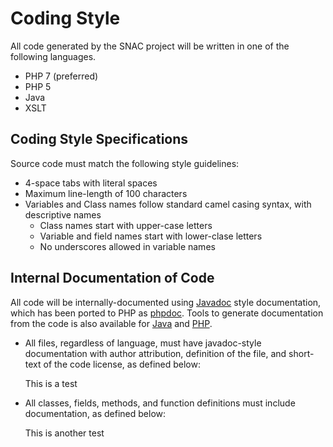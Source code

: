 # Coding Style

All code generated by the SNAC project will be written in one of the following languages.

* PHP 7 (preferred)
* PHP 5
* Java
* XSLT


## Coding Style Specifications

Source code must match the following style guidelines:

* 4-space tabs with literal spaces
* Maximum line-length of 100 characters
* Variables and Class names follow standard camel casing syntax, with descriptive names
    * Class names start with upper-case letters
    * Variable and field names start with lower-clase letters
    * No underscores allowed in variable names

## Internal Documentation of Code

All code will be internally-documented using [Javadoc](http://www.oracle.com/technetwork/java/javase/documentation/index-137868.html) style documentation, which has been ported to PHP as [phpdoc](http://www.phpdoc.org/docs/latest/guides/docblocks.html).  Tools to generate documentation from the code is also available for [Java](http://www.oracle.com/technetwork/java/javase/documentation/index-jsp-135444.html) and [PHP](http://www.phpdoc.org/).

* All files, regardless of language,  must have javadoc-style documentation with author attribution, definition of the file, and short-text of the code license, as defined below:
    
    This is a test

* All classes, fields, methods, and function definitions must include documentation, as defined below:

    This is another test


